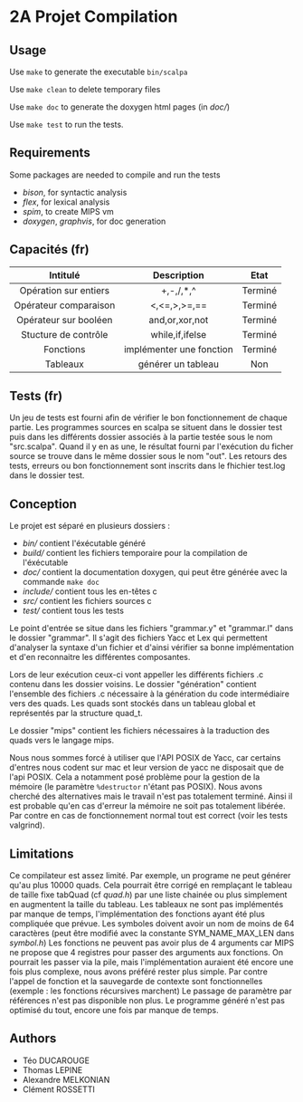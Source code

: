 # 2A Projet Compilation

## Usage

Use `make` to generate the executable `bin/scalpa`

Use `make clean` to delete temporary files

Use `make doc` to generate the doxygen html pages (in _doc/_)

Use `make test` to run the tests.

## Requirements

Some packages are needed to compile and run the tests

-   _bison_, for syntactic analysis
-   _flex_, for lexical analysis
-   _spim_, to create MIPS vm
-   _doxygen_, _graphvis_, for doc generation

## Capacités (fr)

|       Intitulé        |       Description        |  Etat   |
| :-------------------: | :----------------------: | :-----: |
| Opération sur entiers |        +,-,/,\*,^        | Terminé |
| Opérateur comparaison |       <,<=,>,>=,==       | Terminé |
| Opérateur sur booléen |      and,or,xor,not      | Terminé |
| Stucture de contrôle  |     while,if,ifelse      | Terminé |
|       Fonctions       | implémenter une fonction | Terminé |
|       Tableaux        |    générer un tableau    |   Non   |

## Tests (fr)

Un jeu de tests est fourni afin de vérifier le bon fonctionnement
de chaque partie.
Les programmes sources en scalpa se situent dans le dossier test puis
dans les différents dossier associés à la partie testée sous le nom "src.scalpa".
Quand il y en as une, le résultat fourni par l'exécution du ficher source se trouve
dans le même dossier sous le nom "out".
Les retours des tests, erreurs ou bon fonctionnement sont inscrits dans le fhichier test.log dans le dossier test.

## Conception

Le projet est séparé en plusieurs dossiers :

-   _bin/_ contient l'éxécutable généré
-   _build/_ contient les fichiers temporaire pour la compilation de l'éxécutable
-   _doc/_ contient la documentation doxygen, qui peut être générée avec la commande `make doc`
-   _include/_ contient tous les en-têtes c
-   _src/_ contient les fichiers sources c
-   _test/_ contient tous les tests

Le point d'entrée se situe dans les fichiers "grammar.y" et "grammar.l" dans le dossier "grammar".
Il s'agit des fichiers Yacc et Lex qui permettent d'analyser la syntaxe d'un fichier et d'ainsi vérifier sa bonne
implémentation et d'en reconnaitre les différentes composantes.

Lors de leur exécution ceux-ci vont appeller les différents fichiers .c contenu dans les dossier voisins.
Le dossier "génération" contient l'ensemble des fichiers .c nécessaire à la génération du code
intermédiaire vers des quads. Les quads sont stockés dans un tableau global et représentés par la structure quad_t.

Le dossier "mips" contient les fichiers nécessaires à la traduction des quads vers le langage mips.

Nous nous sommes forcé à utiliser que l'API POSIX de Yacc, car certains d'entres nous codent sur mac et leur version de yacc ne disposait que de l'api POSIX.
Cela a notamment posé problème pour la gestion de la mémoire (le paramètre `%destructor` n'étant pas POSIX).
Nous avons cherché des alternatives mais le travail n'est pas totalement terminé. 
Ainsi il est probable qu'en cas d'erreur la mémoire ne soit pas totalement libérée.
Par contre en cas de fonctionnement normal tout est correct (voir les tests valgrind).

## Limitations

Ce compilateur est assez limité.
Par exemple, un programe ne peut générer qu'au plus 10000 quads. 
Cela pourrait être corrigé en remplaçant le tableau de taille fixe tabQuad (cf *quad.h*) par une liste chainée ou plus simplement en augmentent la taille du tableau.
Les tableaux ne sont pas implémentés par manque de temps, l'implémentation des fonctions ayant été plus compliquée que prévue.
Les symboles doivent avoir un nom de moins de 64 caractères (peut être modifié avec la constante SYM_NAME_MAX_LEN dans *symbol.h*)
Les fonctions ne peuvent pas avoir plus de 4 arguments car MIPS ne propose que 4 registres pour passer des arguments aux fonctions.
On pourrait les passer via la pile, mais l'implémentation auraient été encore une fois plus complexe, nous avons préféré rester plus simple.
Par contre l'appel de fonction et la sauvegarde de contexte sont fonctionnelles (exemple : les fonctions récursives marchent)
Le passage de paramètre par références n'est pas disponible non plus.
Le programme généré n'est pas optimisé du tout, encore une fois par manque de temps.

## Authors

-   Téo DUCAROUGE
-   Thomas LEPINE
-   Alexandre MELKONIAN
-   Clément ROSSETTI
